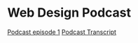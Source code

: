 <!DOCTYPE html>
<html lang="en">
<html>
  <head>
    <title>Web Design Podcast</title>
    </head>
<BODY>
    <h1>Web Design Podcast</h1>
    <a href="podcast.mp3">Podcast episode 1</a>
    <a href="podcast.txt">Podcast Transcript</a>
</BODY>
</html>